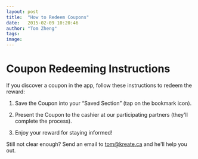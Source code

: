 ```yaml
---
layout: post
title:  "How to Redeem Coupons"
date:   2015-02-09 10:20:46
author: "Tom Zheng"
tags:
image:
---
```


# Coupon Redeeming Instructions

If you discover a coupon in the app, follow these instructions to redeem the reward:

1. Save the Coupon into your “Saved Section” (tap on the bookmark icon).

2. Present the Coupon to the cashier at our participating partners (they'll complete the process).

3. Enjoy your reward for staying informed!

Still not clear enough? Send an email to [tom@kreate.ca](mailto:tom@kreate.ca) and he'll help you out. 